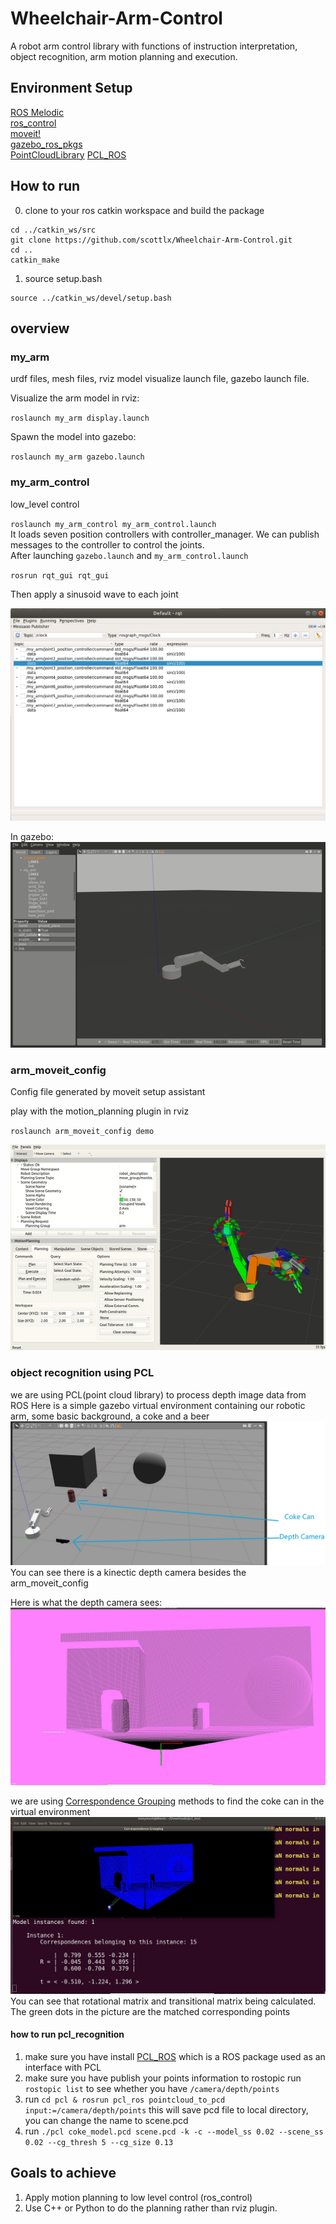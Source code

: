 # Wheelchair-Arm-Control

A robot arm control library with functions of instruction interpretation, object recognition, arm motion planning and execution.
## Environment Setup
[ROS Melodic](http://wiki.ros.org/melodic/Installation/Ubuntu)  
[ros_control](http://wiki.ros.org/ros_control)  
[moveit!](https://moveit.ros.org/install/)  
[gazebo_ros_pkgs](http://wiki.ros.org/gazebo_ros_pkgs)  
[PointCloudLibrary](http://www.pointclouds.org/downloads/linux.html)
[PCL_ROS](http://library.isr.ist.utl.pt/docs/roswiki/Documentation.html)


## How to run  
0. clone to your ros catkin workspace and build the package  
```
cd ../catkin_ws/src
git clone https://github.com/scottlx/Wheelchair-Arm-Control.git  
cd ..  
catkin_make
```

1. source setup.bash
```
source ../catkin_ws/devel/setup.bash
```

## overview
### my_arm  
urdf files, mesh files, rviz model visualize launch file, gazebo launch file.  

Visualize the arm model in rviz:  

`roslaunch my_arm display.launch`  

Spawn the model into gazebo:  

`roslaunch my_arm gazebo.launch`  
### my_arm_control

low_level control  

`roslaunch my_arm_control my_arm_control.launch`  
It loads seven position controllers with controller_manager. We can publish messages to the controller to control the joints.  
After launching `gazebo.launch` and `my_arm_control.launch`  

`rosrun rqt_gui rqt_gui`  

Then apply a sinusoid wave to each joint  

![alt](/demo_img/publisher.png)  

In gazebo:  
![alt](/demo_img/gazebo.gif)  

### arm_moveit_config  

Config file generated by moveit setup assistant  

play with the motion_planning plugin in rviz  

`roslaunch arm_moveit_config demo`  

![alt](/demo_img/moveit.gif)  

### object recognition using PCL

we are using PCL(point cloud library) to process depth image data from ROS
Here is a simple gazebo virtual environment
containing our robotic arm, some basic background, a coke and a beer
![alt](/demo_img/gazebo.JPG)
You can see there is a kinectic depth camera besides the arm_moveit_config



Here is what the depth camera sees:
![alt](/demo_img/point_cloud_view.JPG)


we are using [Correspondence Grouping](http://www.pointclouds.org/documentation/tutorials/correspondence_grouping.php) methods to find the coke can in the virtual environment
![alt](/demo_img/pcd_location.JPG)
You can see that rotational matrix and transitional matrix being calculated.
The green dots in the picture are the matched corresponding points
#### how to run pcl_recognition

1. make sure you have install [PCL_ROS](http://wiki.ros.org/pcl_ros) which is a ROS package used as an interface with PCL
2. make sure you have publish your points information to rostopic
   run `rostopic list` to see whether you have `/camera/depth/points`
3. run `cd pcl & rosrun pcl_ros pointcloud_to_pcd input:=/camera/depth/points`
   this will save pcd file to local directory, you can change the name to scene.pcd
4. run
  ```./pcl coke_model.pcd scene.pcd -k -c --model_ss 0.02 --scene_ss 0.02 --cg_thresh 5 --cg_size 0.13```


## Goals to achieve  

1. Apply motion planning to low level control (ros_control)  
2. Use C++ or Python to do the planning rather than rviz plugin.  
